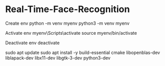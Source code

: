 # Real-Time-Face-Recognition

Create env
python -m venv myenv
python3 -m venv myenv

Activate env
myenv\Scripts\activate
source myenv/bin/activate

Deactivate env
deactivate

sudo apt update
sudo apt install -y build-essential cmake libopenblas-dev liblapack-dev libx11-dev libgtk-3-dev python3-dev
